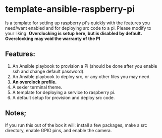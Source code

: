 # template-ansible-raspberry-pi
Is a template for setting up raspberry pi's quickly with the features you need/want enabled and for deploying src code to a pi. Please modify to your liking.
**Overclocking is setup here, but is disabled by default. Overclocking may void the warranty of the PI**

## Features:
1. An Ansible playbook to provision a Pi (should be done after you enable ssh and change default password).
1. An Ansible playbook to deploy src, or any other files you may need.
1. **An overclock profile.**
1. A sexier terminal theme.
1. A template for deploying a service to raspberry pi.
1. A default setup for provision and deploy src code.

## Notes;
If you run this out of the box it will: install a few packages, make a src directory, enable GPIO pins, and enable the camera.
